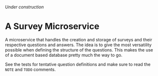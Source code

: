 *Under construction*

# A Survey Microservice
A microservice that handles the creation and storage of surveys and their respective questions and answers. The idea is to give the most versatility possible when defining the structure of the questions. This makes the use of a document based database pretty much the way to go.

See the tests for tentative question definitions and make sure to read the `NOTE` and `TODO` comments.
